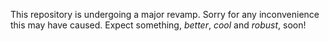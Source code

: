 This repository is undergoing a major revamp. Sorry for any inconvenience this may have caused. Expect something, *better*, *cool* and *robust*, soon!
